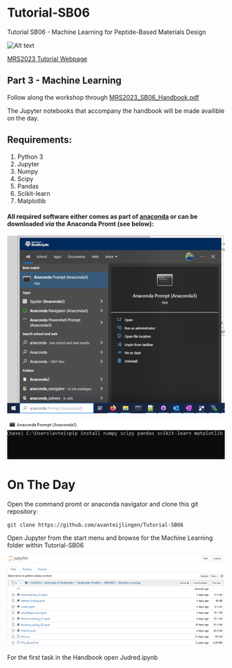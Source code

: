 # Tutorial-SB06
Tutorial SB06 - Machine Learning for Peptide-Based Materials Design


![Alt text](https://www.mrs.org/images/default-source/meetings-exhibits/spring-meetings/spring-2023/s23-landing-bannerd3b43693c9d76e4e916fff0000759bd3.jpg)

[MRS2023 Tutorial Webpage](https://www.mrs.org/meetings-events/spring-meetings-exhibits/2023-mrs-spring-meeting/call-for-papers/tutorial-sessions-detail/2023_mrs_spring_meeting/sb06/tutorial-sb06-machine-learning-for-peptide-based-materials-design)


## Part 3 - Machine Learning

Follow along the workshop through [MRS2023_SB06_Handbook.pdf](https://github.com/avanteijlingen/Tutorial-SB06/blob/main/MRS2023_SB06_Handbook.pdf)

The Jupyter notebooks that accompany the handbook will be made availible on the day.

## Requirements:

1. Python 3
1. Jupyter
1. Numpy
1. Scipy
1. Pandas
1. Scikit-learn
1. Matplotlib


#### All required software either comes as part of  [anaconda](https://www.anaconda.com/) or can be downloaded *via* the Anaconda Promt (see below):

![](Images/OpenAnaconda.png)

![](Images/extrainstall.png)

# On The Day

Open the command promt or anaconda navigator and clone this git repository:
```
git clone https://github.com/avanteijlingen/Tutorial-SB06
```
Open Jupyter from the start menu and browse for the Machine Learning folder within Tutorial-SB06

![Alt text](Images/BrowserJupyter.PNG)

For the first task in the Handbook open Judred.ipynb





